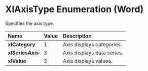 
# XlAxisType Enumeration (Word)

Specifies the axis type.



|**Name**|**Value**|**Description**|
|:-----|:-----|:-----|
|**xlCategory**|1|Axis displays categories.|
|**xlSeriesAxis**|3|Axis displays data series.|
|**xlValue**|2|Axis displays values.|
